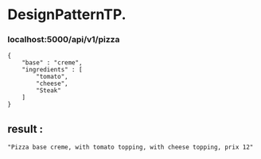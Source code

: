 # DesignPatternTP.

### localhost:5000/api/v1/pizza



```
{
	"base" : "creme",
	"ingredients" : [
		"tomato",
		"cheese",
		"Steak"
	]
}
```

## result : 
```
"Pizza base creme, with tomato topping, with cheese topping, prix 12"
```
